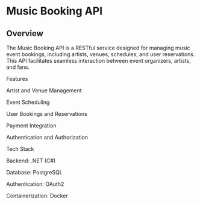 # Music Booking API

## Overview
The Music Booking API is a RESTful service designed for managing music event bookings, including artists, venues, schedules, and user reservations. This API facilitates seamless interaction between event organizers, artists, and fans.  

Features

Artist and Venue Management

Event Scheduling

User Bookings and Reservations

Payment Integration

Authentication and Authorization

Tech Stack

Backend: .NET (C#)

Database: PostgreSQL

Authentication: OAuth2

Containerization: Docker

